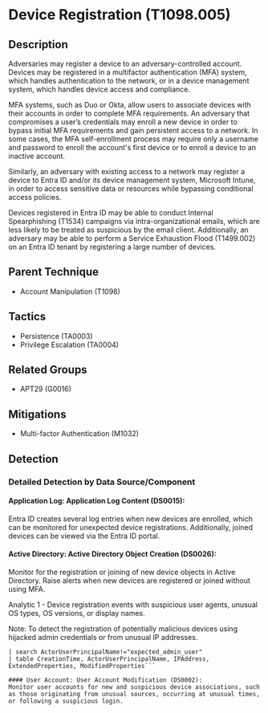 # Device Registration (T1098.005)

## Description
Adversaries may register a device to an adversary-controlled account. Devices may be registered in a multifactor authentication (MFA) system, which handles authentication to the network, or in a device management system, which handles device access and compliance.

MFA systems, such as Duo or Okta, allow users to associate devices with their accounts in order to complete MFA requirements. An adversary that compromises a user’s credentials may enroll a new device in order to bypass initial MFA requirements and gain persistent access to a network. In some cases, the MFA self-enrollment process may require only a username and password to enroll the account's first device or to enroll a device to an inactive account. 

Similarly, an adversary with existing access to a network may register a device to Entra ID and/or its device management system, Microsoft Intune, in order to access sensitive data or resources while bypassing conditional access policies. 

Devices registered in Entra ID may be able to conduct Internal Spearphishing (T1534) campaigns via intra-organizational emails, which are less likely to be treated as suspicious by the email client. Additionally, an adversary may be able to perform a Service Exhaustion Flood (T1499.002) on an Entra ID tenant by registering a large number of devices.

## Parent Technique
- Account Manipulation (T1098)

## Tactics
- Persistence (TA0003)
- Privilege Escalation (TA0004)

## Related Groups
- APT29 (G0016)

## Mitigations
- Multi-factor Authentication (M1032)

## Detection

### Detailed Detection by Data Source/Component
#### Application Log: Application Log Content (DS0015): 

Entra ID creates several log entries when new devices are enrolled, which can be monitored for unexpected device registrations. Additionally, joined devices can be viewed via the Entra ID portal.

#### Active Directory: Active Directory Object Creation (DS0026): 
Monitor for the registration or joining of new device objects in Active Directory. Raise alerts when new devices are registered or joined without using MFA.

Analytic 1 - Device registration events with suspicious user agents, unusual OS types, OS versions, or display names.

Note: To detect the registration of potentially malicious devices using hijacked admin credentials or from unusual IP addresses.

``` index="m365_audit_logs" Workload="AzureActiveDirectory" Operation IN ("Add registered owner to device", "Add device", "Add registered users to device")
| search ActorUserPrincipalName!="expected_admin_user"
| table CreationTime, ActorUserPrincipalName, IPAddress, ExtendedProperties, ModifiedProperties```

#### User Account: User Account Modification (DS0002): 
Monitor user accounts for new and suspicious device associations, such as those originating from unusual sources, occurring at unusual times, or following a suspicious login. 

